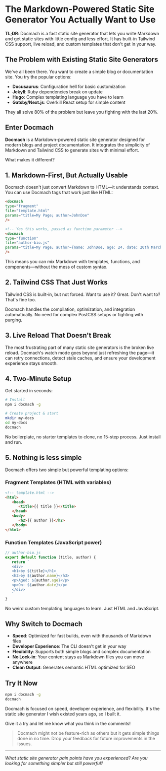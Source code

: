 <docmach type="fragment" file="fragments/head.html" params="title: introduction" />
<docmach type="fragment" file="fragments/blog-start.html"  />



# The Markdown-Powered Static Site Generator You Actually Want to Use

**TL;DR**: Docmach is a fast static site generator that lets you write Markdown and get static sites with little config and less effort. It has built-in Tailwind CSS support, live reload, and custom templates that don't get in your way.

## The Problem with Existing Static Site Generators

We've all been there. You want to create a simple blog or documentation site. You try the popular options:

- **Docusaurus**: Configuration hell for basic customization
- **Jekyll**: Ruby dependencies break on update
- **Hugo**: Complex templating language you have to learn
- **Gatsby/Next.js**: Overkill React setup for simple content

They all solve 80% of the problem but leave you fighting with the last 20%.

## Enter Docmach

**Docmach** is a Markdown-powered static site generator designed for modern blogs and project documentation. It integrates the simplicity of Markdown and Tailwind CSS to generate sites with minimal effort.

What makes it different?

## 1. Markdown-First, But Actually Usable

Docmach doesn't just convert Markdown to HTML—it understands context. You can use Docmach tags that work just like HTML:

```html
<docmach 
type="fragment" 
file="template.html" 
params="title=My Page; author=JohnDoe" 
/>

<!-- Yes this works, passed as function parameter -->
<docmach 
type="function" 
file="author-bio.js" 
params="title=My Page; author={name: JohnDoe, age: 24, date: 20th March 2015}" 
/>
```

This means you can mix Markdown with templates, functions, and components—without the mess of custom syntax.

## 2. Tailwind CSS That Just Works

Tailwind CSS is built-in, but not forced. Want to use it? Great. Don't want to? That's fine too. 

Docmach handles the compilation, optimization, and integration automatically. No need for complex PostCSS setups or fighting with purging.

## 3. Live Reload That Doesn't Break

The most frustrating part of many static site generators is the broken live reload. Docmach's watch mode goes beyond just refreshing the page—it can retry connections, detect stale caches, and ensure your development experience stays smooth.

## 4. Two-Minute Setup

Get started in seconds:

```bash
# Install
npm i docmach -g

# Create project & start
mkdir my-docs
cd my-docs
docmach
```

No boilerplate, no starter templates to clone, no 15-step process. Just install and run.

## 5. Nothing is less simple

Docmach offers two simple but powerful templating options:

### Fragment Templates (HTML with variables)

```html
<!-- template.html -->
<html>
   <head>
      <title>{{ title }}</title>
   </head>
   <body>
      <h2>{{ author }}</h2>
   </body>
</html>
```

### Function Templates (JavaScript power)

```js
// author-bio.js
export default function (title, author) {
   return `
   <div>
   <h1>by ${title}</h1>
   <h3>by ${author.name}</h3>
   <p>Aged: ${author.age}</p>
   <p>On: ${author.date}</p>
   </div>
   `
}
```

No weird custom templating languages to learn. Just HTML and JavaScript.

## Why Switch to Docmach

- **Speed**: Optimized for fast builds, even with thousands of Markdown files
- **Developer Experience**: The CLI doesn't get in your way
- **Flexibility**: Supports both simple blogs and complex documentation
- **No Lock-in**: Your content stays as Markdown files you can move anywhere
- **Clean Output**: Generates semantic HTML optimized for SEO

## Try It Now

```bash
npm i docmach -g
docmach
```

Docmach is focused on speed, developer experience, and flexibility. It's the static site generator I wish existed years ago, so I built it.

Give it a try and let me know what you think in the comments!

> Docmach might not be feature-rich as others but it gets simple things done in no time.
> Drop your feedback for future improvements in the issues.
---

*What static site generator pain points have you experienced? Are you looking for something simpler but still powerful?*

<docmach type="fragment" file="fragments/blog-end.html" />
<docmach type="fragment" file="fragments/footer.html" />